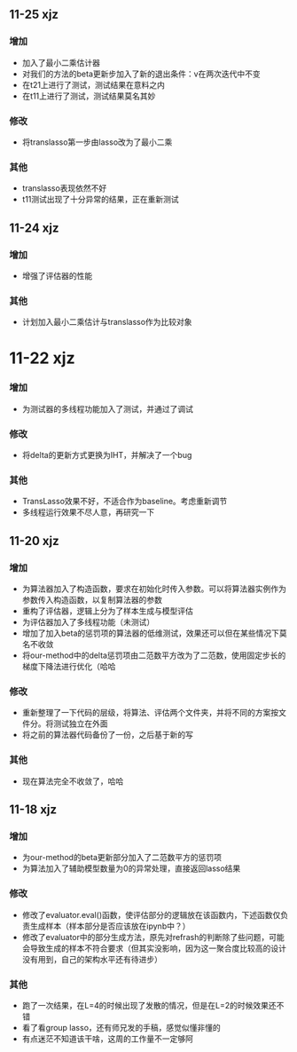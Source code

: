 
## 11-25 xjz
### 增加
- 加入了最小二乘估计器
- 对我们的方法的beta更新步加入了新的退出条件：v在两次迭代中不变
- 在t21上进行了测试，测试结果在意料之内
- 在t11上进行了测试，测试结果莫名其妙
### 修改
- 将translasso第一步由lasso改为了最小二乘
### 其他
- translasso表现依然不好
- t11测试出现了十分异常的结果，正在重新测试

## 11-24 xjz
### 增加
- 增强了评估器的性能
### 其他
- 计划加入最小二乘估计与translasso作为比较对象

# 11-22 xjz
### 增加
- 为测试器的多线程功能加入了测试，并通过了调试
### 修改
- 将delta的更新方式更换为IHT，并解决了一个bug
### 其他
- TransLasso效果不好，不适合作为baseline。考虑重新调节
- 多线程运行效果不尽人意，再研究一下

## 11-20 xjz
### 增加
- 为算法器加入了构造函数，要求在初始化时传入参数。可以将算法器实例作为参数传入构造函数，以复制算法器的参数
- 重构了评估器，逻辑上分为了样本生成与模型评估
- 为评估器加入了多线程功能（未测试）
- 增加了加入beta的惩罚项的算法器的低维测试，效果还可以但在某些情况下莫名不收敛
- 将our-method中的delta惩罚项由二范数平方改为了二范数，使用固定步长的梯度下降法进行优化（哈哈
### 修改
- 重新整理了一下代码的层级，将算法、评估两个文件夹，并将不同的方案按文件分。将测试独立在外面
- 将之前的算法器代码备份了一份，之后基于新的写
### 其他
- 现在算法完全不收敛了，哈哈

## 11-18 xjz
### 增加
- 为our-method的beta更新部分加入了二范数平方的惩罚项
- 为算法加入了辅助模型数量为0的异常处理，直接返回lasso结果
### 修改
- 修改了evaluator.eval()函数，使评估部分的逻辑放在该函数内，下述函数仅负责生成样本（样本部分是否应该放在ipynb中？）
- 修改了evaluator中的部分生成方法，原先对refrash的判断除了些问题，可能会导致生成的样本不符合要求（但其实没影响，因为这一聚合度比较高的设计没有用到，自己的架构水平还有待进步）
### 其他
- 跑了一次结果，在L=4的时候出现了发散的情况，但是在L=2的时候效果还不错
- 看了看group lasso，还有师兄发的手稿，感觉似懂非懂的
- 有点迷茫不知道该干啥，这周的工作量不一定够阿
